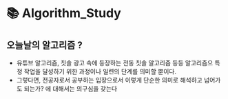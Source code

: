 #  📚 Algorithm_Study




## 오늘날의 알고리즘 ? 
- 유튜브 알고리즘, 칫솔 광고 속에 등장하는 전동 칫솔 알고리즘 등등 알고리즘으 특정 작업을 달성하기 위한 과정이나 일련의 단계를 의미할 뿐이다.
- 그렇다면, 전공자로서 공부하는 입장으로서 이렇게 단순한 의미로 해석하고 넘어가도 되는가? 에 대해서는 의구심을 갖는다
